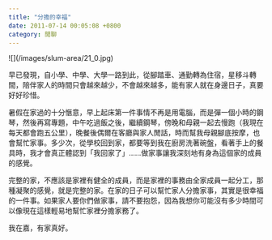 ```yaml
---
title: "分擔的幸福"
date: 2011-07-14 00:05:08 +0800
category: 閒聊
---
```

<p>![](/images/slum-area/21_0.jpg)</p><p>早已發現，自小學、中學、大學一路到此，從腳踏車、通勤轉為住宿，星移斗轉間，陪伴家​人的時間只會越來越少，不會越來越多，能有家人就在身邊日子，真要好好珍惜。</p><p>暑假在家過的十分愜意，早上起床第一件事情不再是用電腦，而是彈一個小時的鋼琴，然後再寫專題，中午吃過飯之後，繼續鋼琴，傍晚和母親一起去慢跑（我現在每天都會跑五公里），晚餐後偶爾在客廳與家人閒話，時而幫我母親腳底按摩，也會幫忙家事。多少次，從學校回到家，都要等到我在廚房洗著碗盤，看著手上的餐具時，我才會真正體認到「我回家了」&hellip;&hellip;做家事讓我深刻地有身為這個家的成員的感覺。</p><p>完整的家，不應該是家裡有健全的成員，而是家裡的事務由全家成員一起分工，那種凝聚的感覺，就是完整的家。在家的日子可以幫忙家人分擔家事，其實是很幸福的一件事。如果家人要你們做家事，請不要抱怨，因為我想你可能沒有多少時間可以像現在這樣輕易地幫忙家裡分擔家務了。</p><p>我在嘉，有家真好。</p>
